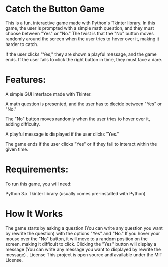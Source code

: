 # Catch the Button Game

This is a fun, interactive game made with Python's Tkinter library. In this game, the user is prompted with a simple math question, and they must choose between "Yes" or "No." The twist is that the "No" button moves randomly around the screen when the user tries to hover over it, making it harder to catch.

If the user clicks "Yes," they are shown a playful message, and the game ends. If the user fails to click the right button in time, they must face a dare.

# Features:

A simple GUI interface made with Tkinter.

A math question is presented, and the user has to decide between "Yes" or "No."

The "No" button moves randomly when the user tries to hover over it, adding difficulty.

A playful message is displayed if the user clicks "Yes."

The game ends if the user clicks "Yes" or if they fail to interact within the given time.

# Requirements:
To run this game, you will need:

Python 3.x
Tkinter library (usually comes pre-installed with Python)

# How It Works
The game starts by asking a question (You can write any question you want by rewrite the question) with the options "Yes" and "No."
If you hover your mouse over the "No" button, it will move to a random position on the screen, making it difficult to click.
Clicking the "Yes" button will display a message (You can write any message you want to displayed by rewrite the message) .
License
This project is open source and available under the MIT License.

